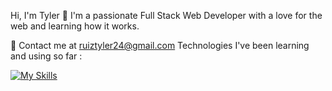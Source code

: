 Hi, I'm Tyler 👋
I'm a passionate Full Stack Web Developer with a love for the web and learning how it works.

🌱 Contact me at ruiztyler24@gmail.com
Technologies I've been learning and using so far :

[![My Skills](https://skillicons.dev/icons?i=js,react,html,css,graphql,mongodb,ts,nextjs,vite,nodejs,ubuntu,babel,bootstrap,codepen,express,express,github,git,linkedin,stackoverflow,vscode,wasm)](https://skillicons.dev)
